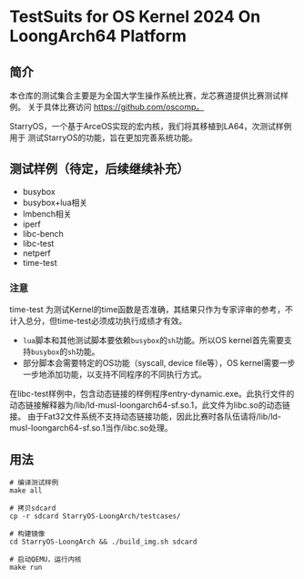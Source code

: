 # TestSuits for OS Kernel 2024 On LoongArch64 Platform

## 简介

本仓库的测试集合主要是为全国大学生操作系统比赛，龙芯赛道提供比赛测试样例。
关于具体比赛访问 https://github.com/oscomp。

StarryOS，一个基于ArceOS实现的宏内核，我们将其移植到LA64，次测试样例用于
测试StarryOS的功能，旨在更加完善系统功能。


## 测试样例（待定，后续继续补充）

- busybox
- busybox+lua相关
- lmbench相关
- iperf
- libc-bench
- libc-test
- netperf
- time-test

### 注意

time-test 为测试Kernel的time函数是否准确，其结果只作为专家评审的参考，不计入总分，但time-test必须成功执行成绩才有效。

- `lua`脚本和其他测试脚本要依赖`busybox`的`sh`功能。所以OS kernel首先需要支持`busybox`的`sh`功能。
- 部分脚本会需要特定的OS功能（syscall, device file等），OS kernel需要一步一步地添加功能，以支持不同程序的不同执行方式。

在libc-test样例中，包含动态链接的样例程序entry-dynamic.exe。此执行文件的动态链接解释器为/lib/ld-musl-loongarch64-sf.so.1，此文件为libc.so的动态链接。
由于Fat32文件系统不支持动态链接功能，因此比赛时各队伍请将/lib/ld-musl-loongarch64-sf.so.1当作/libc.so处理。


## 用法

```shell
# 编译测试样例
make all

# 拷贝sdcard
cp -r sdcard StarryOS-LoongArch/testcases/

# 构建镜像
cd StarryOS-LoongArch && ./build_img.sh sdcard

# 启动QEMU，运行内核
make run

```
